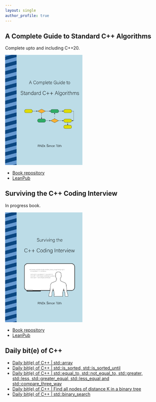 ```yaml
---
layout: single
author_profile: true
---
```


## A Complete Guide to Standard C++ Algorithms

Complete upto and including C++20.

[<img src="assets/images/book_algorithms_cover.png" width="50%">](https://leanpub.com/cpp-algorithms-guide)

- [Book repository](https://github.com/HappyCerberus/book-cpp-algorithms)
- [LeanPub](https://leanpub.com/cpp-algorithms-guide)

## Surviving the C++ Coding Interview

In progress book.

[<img src="assets/images/book_coding_interview_cover.png" width="50%">](https://leanpub.com/cpp-coding-interview)

- [Book repository](https://leanpub.com/cpp-coding-interview)
- [LeanPub](https://leanpub.com/cpp-coding-interview)

## Daily bit(e) of C++

<ul>
<!-- SUBSTACK:START --><li><a href="https://simontoth.substack.com/p/daily-bite-of-c-stdarray">Daily bit&lpar;e&rpar; of C++ | std::array</a></li><li><a href="https://simontoth.substack.com/p/daily-bite-of-c-stdis_sorted-stdis_sorted_until">Daily bit&lpar;e&rpar; of C++ | std::is_sorted, std::is_sorted_until</a></li><li><a href="https://simontoth.substack.com/p/daily-bite-of-c-stdequal_to-stdnot_equal_to">Daily bit&lpar;e&rpar; of C++ | std::equal_to, std::not_equal_to, std::greater, std::less, std::greater_equal, std::less_equal and std::compare_three_way</a></li><li><a href="https://simontoth.substack.com/p/daily-bite-of-c-find-all-nodes-of">Daily bit&lpar;e&rpar; of C++ | Find all nodes of distance K in a binary tree</a></li><li><a href="https://simontoth.substack.com/p/daily-bite-of-c-stdbinary_search">Daily bit&lpar;e&rpar; of C++ | std::binary_search</a></li><!-- SUBSTACK:END -->
</ul>